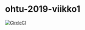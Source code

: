 # ohtu-2019-viikko1

[![CircleCI](https://circleci.com/gh/mluukkai/ohtu-2019-viikko1.svg?style=svg)](https://circleci.com/gh/mluukkai/ohtu-2019-viikko1)
